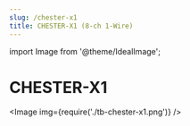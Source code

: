 ```yaml
---
slug: /chester-x1
title: CHESTER-X1 (8-ch 1-Wire)
---
```

import Image from '@theme/IdealImage';

# CHESTER-X1

<Image img={require('./tb-chester-x1.png')} />
